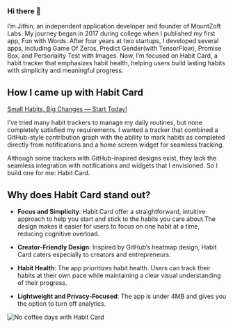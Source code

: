 ### Hi there 👋

I’m Jithin, an independent application developer and founder of MountZoft Labs. My journey began in 2017 during college when I published my first app, Fun with Words. After four years at two startups, I developed several apps, including Game Of Zeros, Predict Gender(with TensorFlow), Promise Box, and Personality Test with Images. Now, I’m focused on Habit Card, a habit tracker that emphasizes habit health, helping users build lasting habits with simplicity and meaningful progress.

## How I came up with Habit Card

[ Small Habits, Big Changes — Start Today!](https://play.google.com/store/apps/details?id=habit.tracker.habitcard)

I’ve tried many habit trackers to manage my daily routines, but none completely satisfied my requirements. I wanted a tracker that combined a GitHub-style contribution graph with the ability to mark habits as completed directly from notifications and a home screen widget for seamless tracking.

Although some trackers with GitHub-inspired designs exist, they lack the seamless integration with notifications and widgets that I envisioned. So I build one for me: Habit Card.

## Why does Habit Card stand out?

- **Focus and Simplicity**: Habit Card offer a straightforward, intuitive approach to help you start and stick to the habits you care about.The design makes it easier for users to focus on one habit at a time, reducing cognitive overload.

- **Creator-Friendly Design**: Inspired by GitHub’s heatmap design, Habit Card caters especially to creators and entrepreneurs.

- **Habit Health**: The app prioritizes habit health. Users can track their habits at their own pace while maintaining a clear visual understanding of their progress.

- **Lightweight and Privacy-Focused**: The app is under 4MB and gives you the option to turn off analytics.

![No coffee days with Habit Card](https://dev-to-uploads.s3.amazonaws.com/uploads/articles/3mneyqmpm99viadncldr.png)
